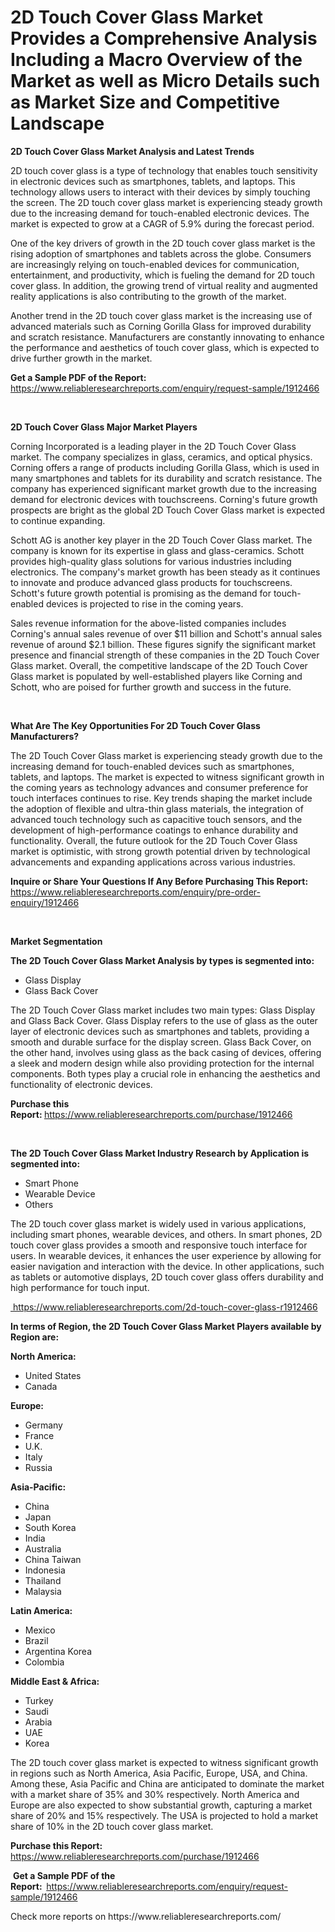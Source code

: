 <p><h1>2D Touch Cover Glass Market Provides a Comprehensive Analysis Including a Macro Overview of the Market as well as Micro Details such as Market Size and Competitive Landscape</h1></p><p><strong>2D Touch Cover Glass Market Analysis and Latest Trends</strong></p>
<p><p>2D touch cover glass is a type of technology that enables touch sensitivity in electronic devices such as smartphones, tablets, and laptops. This technology allows users to interact with their devices by simply touching the screen. The 2D touch cover glass market is experiencing steady growth due to the increasing demand for touch-enabled electronic devices. The market is expected to grow at a CAGR of 5.9% during the forecast period.</p><p>One of the key drivers of growth in the 2D touch cover glass market is the rising adoption of smartphones and tablets across the globe. Consumers are increasingly relying on touch-enabled devices for communication, entertainment, and productivity, which is fueling the demand for 2D touch cover glass. In addition, the growing trend of virtual reality and augmented reality applications is also contributing to the growth of the market.</p><p>Another trend in the 2D touch cover glass market is the increasing use of advanced materials such as Corning Gorilla Glass for improved durability and scratch resistance. Manufacturers are constantly innovating to enhance the performance and aesthetics of touch cover glass, which is expected to drive further growth in the market.</p></p>
<p><strong>Get a Sample PDF of the Report:&nbsp;</strong> <a href="https://www.reliableresearchreports.com/enquiry/request-sample/1912466">https://www.reliableresearchreports.com/enquiry/request-sample/1912466</a></p>
<p>&nbsp;</p>
<p><strong>2D Touch Cover Glass Major Market Players</strong></p>
<p><p>Corning Incorporated is a leading player in the 2D Touch Cover Glass market. The company specializes in glass, ceramics, and optical physics. Corning offers a range of products including Gorilla Glass, which is used in many smartphones and tablets for its durability and scratch resistance. The company has experienced significant market growth due to the increasing demand for electronic devices with touchscreens. Corning's future growth prospects are bright as the global 2D Touch Cover Glass market is expected to continue expanding.</p><p>Schott AG is another key player in the 2D Touch Cover Glass market. The company is known for its expertise in glass and glass-ceramics. Schott provides high-quality glass solutions for various industries including electronics. The company's market growth has been steady as it continues to innovate and produce advanced glass products for touchscreens. Schott's future growth potential is promising as the demand for touch-enabled devices is projected to rise in the coming years.</p><p>Sales revenue information for the above-listed companies includes Corning's annual sales revenue of over $11 billion and Schott's annual sales revenue of around $2.1 billion. These figures signify the significant market presence and financial strength of these companies in the 2D Touch Cover Glass market. Overall, the competitive landscape of the 2D Touch Cover Glass market is populated by well-established players like Corning and Schott, who are poised for further growth and success in the future.</p></p>
<p>&nbsp;</p>
<p><strong>What Are The Key Opportunities For 2D Touch Cover Glass Manufacturers?</strong></p>
<p><p>The 2D Touch Cover Glass market is experiencing steady growth due to the increasing demand for touch-enabled devices such as smartphones, tablets, and laptops. The market is expected to witness significant growth in the coming years as technology advances and consumer preference for touch interfaces continues to rise. Key trends shaping the market include the adoption of flexible and ultra-thin glass materials, the integration of advanced touch technology such as capacitive touch sensors, and the development of high-performance coatings to enhance durability and functionality. Overall, the future outlook for the 2D Touch Cover Glass market is optimistic, with strong growth potential driven by technological advancements and expanding applications across various industries.</p></p>
<p><strong>Inquire or Share Your Questions If Any Before Purchasing This Report:</strong> <a href="https://www.reliableresearchreports.com/enquiry/pre-order-enquiry/1912466">https://www.reliableresearchreports.com/enquiry/pre-order-enquiry/1912466</a></p>
<p>&nbsp;</p>
<p><strong>Market Segmentation</strong></p>
<p><strong>The 2D Touch Cover Glass Market Analysis by types is segmented into:</strong></p>
<p><ul><li>Glass Display</li><li>Glass Back Cover</li></ul></p>
<p><p>The 2D Touch Cover Glass market includes two main types: Glass Display and Glass Back Cover. Glass Display refers to the use of glass as the outer layer of electronic devices such as smartphones and tablets, providing a smooth and durable surface for the display screen. Glass Back Cover, on the other hand, involves using glass as the back casing of devices, offering a sleek and modern design while also providing protection for the internal components. Both types play a crucial role in enhancing the aesthetics and functionality of electronic devices.</p></p>
<p><strong>Purchase this Report:&nbsp;</strong><a href="https://www.reliableresearchreports.com/purchase/1912466">https://www.reliableresearchreports.com/purchase/1912466</a></p>
<p>&nbsp;</p>
<p><strong>The 2D Touch Cover Glass Market Industry Research by Application is segmented into:</strong></p>
<p><ul><li>Smart Phone</li><li>Wearable Device</li><li>Others</li></ul></p>
<p><p>The 2D touch cover glass market is widely used in various applications, including smart phones, wearable devices, and others. In smart phones, 2D touch cover glass provides a smooth and responsive touch interface for users. In wearable devices, it enhances the user experience by allowing for easier navigation and interaction with the device. In other applications, such as tablets or automotive displays, 2D touch cover glass offers durability and high performance for touch input.</p></p>
<p><a href="https://www.reliableresearchreports.com/2d-touch-cover-glass-r1912466">&nbsp;https://www.reliableresearchreports.com/2d-touch-cover-glass-r1912466</a></p>
<p><strong>In terms of Region, the 2D Touch Cover Glass Market Players available by Region are:</strong></p>
<p>
    <p> <strong> North America: </strong>
        <ul>
            <li>United States</li>
            <li>Canada</li>
        </ul>
        </p> 
    <p> <strong> Europe: </strong>
        <ul>
            <li>Germany</li>
            <li>France</li>
            <li>U.K.</li>
            <li>Italy</li>
            <li>Russia</li>
        </ul>
        </p> 
    <p> <strong> Asia-Pacific: </strong>
        <ul>
            <li>China</li>
            <li>Japan</li>
            <li>South Korea</li>
            <li>India</li>
            <li>Australia</li>
            <li>China Taiwan</li>
            <li>Indonesia</li>
            <li>Thailand</li>
            <li>Malaysia</li>
        </ul>
        </p> 
    <p> <strong> Latin America: </strong>
        <ul>
            <li>Mexico</li>
            <li>Brazil</li>
            <li>Argentina Korea</li>
            <li>Colombia</li>
        </ul>
        </p> 
    <p> <strong> Middle East & Africa: </strong>
        <ul>
            <li>Turkey</li>
            <li>Saudi</li>
            <li>Arabia</li>
            <li>UAE</li>
            <li>Korea</li>
        </ul>
    </p>
    </p>
<p><p>The 2D touch cover glass market is expected to witness significant growth in regions such as North America, Asia Pacific, Europe, USA, and China. Among these, Asia Pacific and China are anticipated to dominate the market with a market share of 35% and 30% respectively. North America and Europe are also expected to show substantial growth, capturing a market share of 20% and 15% respectively. The USA is projected to hold a market share of 10% in the 2D touch cover glass market.</p></p>
<p><strong>Purchase this Report: </strong><a href="https://www.reliableresearchreports.com/purchase/1912466">https://www.reliableresearchreports.com/purchase/1912466</a></p>
<p>&nbsp;<strong>Get a Sample PDF of the Report:&nbsp;&nbsp;</strong><a href="https://www.reliableresearchreports.com/enquiry/request-sample/1912466">https://www.reliableresearchreports.com/enquiry/request-sample/1912466</a></p>
<p><strong></strong></p>
<p>Check more reports on https://www.reliableresearchreports.com/</p>